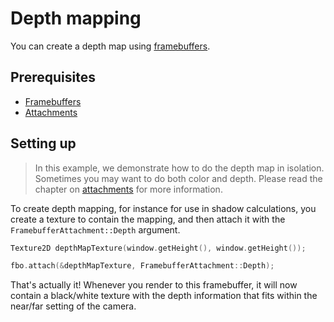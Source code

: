 # Depth mapping

You can create a depth map using [framebuffers](fbo-mng.md).

## Prerequisites
* [Framebuffers](fbo-mng.md)
* [Attachments](attachments.md)

## Setting up

> In this example, we demonstrate how to do the depth map in isolation. Sometimes you may want to do both color and depth.
> Please read the chapter on [attachments](attachments.md) for more information.
 
To create depth mapping, for instance for use in shadow calculations, you
create a texture to contain the mapping, and then attach it with the ``FramebufferAttachment::Depth`` argument.

````c++
Texture2D depthMapTexture(window.getHeight(), window.getHeight());

fbo.attach(&depthMapTexture, FramebufferAttachment::Depth);
````

That's actually it! Whenever you render to this framebuffer, it will now contain a black/white texture with the
depth information that fits within the near/far setting of the camera.
